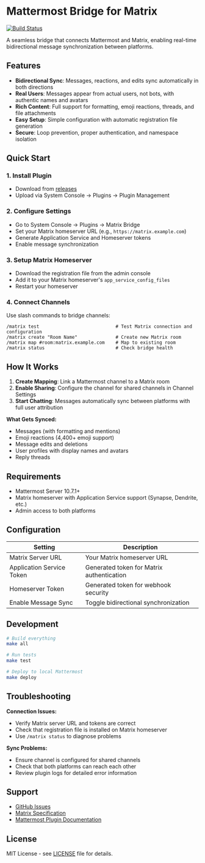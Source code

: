 # Mattermost Bridge for Matrix

[![Build Status](https://github.com/wiggin77/mattermost-plugin-matrix-bridge/actions/workflows/ci.yml/badge.svg)](https://github.com/wiggin77/mattermost-plugin-matrix-bridge/actions/workflows/ci.yml)

A seamless bridge that connects Mattermost and Matrix, enabling real-time bidirectional message synchronization between platforms.

## Features

- **Bidirectional Sync**: Messages, reactions, and edits sync automatically in both directions
- **Real Users**: Messages appear from actual users, not bots, with authentic names and avatars
- **Rich Content**: Full support for formatting, emoji reactions, threads, and file attachments
- **Easy Setup**: Simple configuration with automatic registration file generation
- **Secure**: Loop prevention, proper authentication, and namespace isolation

## Quick Start

### 1. Install Plugin
- Download from [releases](https://github.com/wiggin77/mattermost-plugin-matrix-bridge/releases)
- Upload via System Console → Plugins → Plugin Management

### 2. Configure Settings
- Go to System Console → Plugins → Matrix Bridge
- Set your Matrix homeserver URL (e.g., `https://matrix.example.com`)
- Generate Application Service and Homeserver tokens
- Enable message synchronization

### 3. Setup Matrix Homeserver
- Download the registration file from the admin console
- Add it to your Matrix homeserver's `app_service_config_files`
- Restart your homeserver

### 4. Connect Channels
Use slash commands to bridge channels:

```
/matrix test                            # Test Matrix connection and configuration
/matrix create "Room Name"              # Create new Matrix room
/matrix map #room:matrix.example.com    # Map to existing room
/matrix status                          # Check bridge health
```

## How It Works

1. **Create Mapping**: Link a Mattermost channel to a Matrix room
2. **Enable Sharing**: Configure the channel for shared channels in Channel Settings
3. **Start Chatting**: Messages automatically sync between platforms with full user attribution

**What Gets Synced:**
- Messages (with formatting and mentions)
- Emoji reactions (4,400+ emoji support)
- Message edits and deletions
- User profiles with display names and avatars
- Reply threads

## Requirements

- Mattermost Server 10.7.1+
- Matrix homeserver with Application Service support (Synapse, Dendrite, etc.)
- Admin access to both platforms

## Configuration

| Setting | Description |
|---------|-------------|
| Matrix Server URL | Your Matrix homeserver URL |
| Application Service Token | Generated token for Matrix authentication |
| Homeserver Token | Generated token for webhook security |
| Enable Message Sync | Toggle bidirectional synchronization |

## Development

```bash
# Build everything
make all

# Run tests
make test

# Deploy to local Mattermost
make deploy
```

## Troubleshooting

**Connection Issues:**
- Verify Matrix server URL and tokens are correct
- Check that registration file is installed on Matrix homeserver
- Use `/matrix status` to diagnose problems

**Sync Problems:**
- Ensure channel is configured for shared channels
- Check that both platforms can reach each other
- Review plugin logs for detailed error information

## Support

- [GitHub Issues](https://github.com/wiggin77/mattermost-plugin-matrix-bridge/issues)
- [Matrix Specification](https://spec.matrix.org/)
- [Mattermost Plugin Documentation](https://developers.mattermost.com/integrate/plugins/)

## License

MIT License - see [LICENSE](LICENSE) file for details.